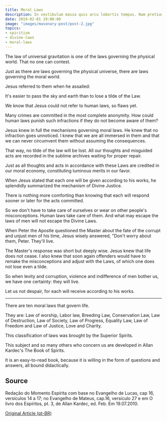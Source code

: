 ```yaml
---
title: Moral Laws
description: In vestibulum massa quis arcu lobortis tempus. Nam pretium arcu in odio vulputate luctus.
date: 2019-02-01 19:00:00
image: "images/masonary-post/post-2.jpg"
topics: 
- spiritism
- divine-laws
- moral-laws
---
```


The law of universal gravitation is one of the laws governing the physical world. That no one can contest.

Just as there are laws governing the physical universe, there are laws governing the moral world.

Jesus referred to them when he assailed:

It's easier to pass the sky and earth than to lose a tilde of the Law.

We know that Jesus could not refer to human laws, so flaws yet.

Many crimes are committed in the most complete anonymity. How could human laws punish such infractions if they do not become aware of them?

Jesus knew in full the mechanisms governing moral laws. He knew that no infraction goes unnoticed. I knew that we are all immersed in them and that we can never circumvent them without assuming the consequences.

That way, no tilde of the law will be lost. All our thoughts and misguided acts are recorded in the sublime archives waiting for proper repair.

Just as all thoughts and acts in accordance with these Laws are credited in our moral economy, constituting luminous merits in our favor.

When Jesus stated that each one will be given according to his works, he splendidly summarized the mechanism of Divine Justice.

There is nothing more comforting than knowing that each will respond sooner or later for the acts committed.

So we don't have to take care of ourselves or wear on other people's misconceptions. Human laws take care of them. And what may escape the laws of men will not escape the Divine Laws.

When Peter the Apostle questioned the Master about the fate of the corrupt and unjust men of his time, Jesus wisely answered, "Don't worry about them, Peter. They'll live.

The Master's response was short but deeply wise. Jesus knew that life does not cease. I also knew that soon again offenders would have to remake the misconceptions and adjust with the Laws, of which one does not lose even a tilde.

So when levity and corruption, violence and indifference of men bother us, we have one certainty: they will live.

Let us not despair, for each will receive according to his works.

*   *   *

There are ten moral laws that govern life.

They are: Law of worship, Labor law, Breeding Law, Conservation Law, Law of Destruction, Law of Society, Law of Progress, Equality Law, Law of Freedom and Law of Justice, Love and Charity.

This classification of laws was brought by the Superior Spirits.

This subject and so many others who concern us are developed in Allan Kardec's The Book of Spirits.

It is an easy-to-read book, because it is willing in the form of questions and answers, all bound didactically.

## Source
Redação do Momento Espírita com base no
Evangelho de Lucas, cap 16, versículos 14 a 17;
no Evangelho de  Mateus, cap.16, versículo 27
e em O livro dos Espíritos, pt. 3, de
Allan Kardec, ed. Feb.
Em 19.07.2010.

[Original Article (pt-BR)](http://www.momento.com.br/pt/ler_texto.php?id=349)

